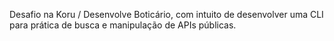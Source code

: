 Desafio na Koru / Desenvolve Boticário, com intuito de desenvolver uma CLI para prática de busca e manipulação de APIs públicas.